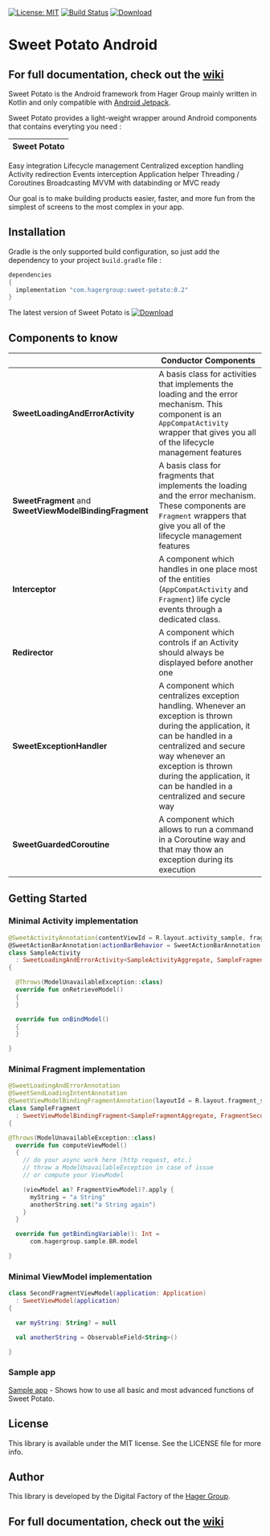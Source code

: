 [![License: MIT](https://img.shields.io/badge/License-MIT-yellow.svg)](https://opensource.org/licenses/MIT)
[![Build Status](https://hagerdigitalfactory.visualstudio.com/Digital%20Factory%20Documentation/_apis/build/status/sweet-potato-android-master?branchName=master)](https://hagerdigitalfactory.visualstudio.com/Digital%20Factory%20Documentation/_build/latest?definitionId=36?branchName=master)
[ ![Download](https://api.bintray.com/packages/hagergroup/Maven/sweet-potato/images/download.svg) ](https://bintray.com/hagergroup/Maven/sweet-potato/_latestVersion)

# Sweet Potato Android

## For full documentation, check out the [wiki](https://github.com/hagergroup/sweet-potato-android/wiki)

Sweet Potato is the Android framework from Hager Group mainly written in Kotlin and only compatible with [Android Jetpack](https://developer.android.com/jetpack/). 

Sweet Potato provides a light-weight wrapper around Android components that contains everyting you need :

|  Sweet Potato |
|---------------|
Easy integration
Lifecycle management
Centralized exception handling
Activity redirection
Events interception
Application helper
Threading / Coroutines
Broadcasting
MVVM with databinding or MVC ready

Our goal is to make building products easier, faster, and more fun from the simplest of screens to the most complex in your app.

## Installation

Gradle is the only supported build configuration, so just add the dependency to your project `build.gradle` file :

```groovy
dependencies 
{
  implementation "com.hagergroup:sweet-potato:0.2"
}
```

The latest version of Sweet Potato is [ ![Download](https://api.bintray.com/packages/hagergroup/Maven/sweet-potato/images/download.svg) ](https://bintray.com/hagergroup/Maven/sweet-potato/_latestVersion)

## Components to know

|             |  Conductor Components |
------|------------------------------
**SweetLoadingAndErrorActivity** | A basis class for activities that implements the loading and the error mechanism. This component is an `AppCompatActivity` wrapper that gives you all of the lifecycle management features
**SweetFragment** and **SweetViewModelBindingFragment** | A basis class for fragments that implements the loading and the error mechanism. These components are `Fragment` wrappers that give you all of the lifecycle management features
**Interceptor** | A component which handles in one place most of the entities (`AppCompatActivity` and `Fragment`) life cycle events through a dedicated class.
**Redirector** | A component which controls if an Activity should always be displayed before another one
**SweetExceptionHandler** | A component which centralizes exception handling. Whenever an exception is thrown during the application, it can be handled in a centralized and secure way whenever an exception is thrown during the application, it can be handled in a centralized and secure way
**SweetGuardedCoroutine** | A component which allows to run a command in a Coroutine way and that may thow an exception during its execution

## Getting Started

### Minimal Activity implementation

```kotlin
@SweetActivityAnnotation(contentViewId = R.layout.activity_sample, fragmentPlaceholderId = R.id.fragmentContainer, fragmentClass = SampleFragment::class, canRotate = true)
@SweetActionBarAnnotation(actionBarBehavior = SweetActionBarAnnotation.ActionBarBehavior.Up)
class SampleActivity
  : SweetLoadingAndErrorActivity<SampleActivityAggregate, SampleFragmentAggregate>()
{

  @Throws(ModelUnavailableException::class)
  override fun onRetrieveModel()
  {
  }

  override fun onBindModel()
  {
  }

}

```

### Minimal Fragment implementation

```kotlin
@SweetLoadingAndErrorAnnotation
@SweetSendLoadingIntentAnnotation
@SweetViewModelBindingFragmentAnnotation(layoutId = R.layout.fragment_sample, fragmentTitleId = R.string.fragment_title, viewModelClass = FragmentViewModel::class, surviveOnConfigurationChanged = false, viewModelContext = SweetViewModelBindingFragmentAnnotation.ViewModelContext.Activity)
class SampleFragment
  : SweetViewModelBindingFragment<SampleFragmentAggregate, FragmentSecondBinding>(),
{

@Throws(ModelUnavailableException::class)
  override fun computeViewModel()
  {
    // do your async work here (http request, etc.)
    // throw a ModelUnavailableException in case of issue
    // or compute your ViewModel

    (viewModel as? FragmentViewModel)?.apply {
      myString = "a String"
      anotherString.set("a String again")
    }
  }

  override fun getBindingVariable(): Int =
      com.hagergroup.sample.BR.model

}
```

### Minimal ViewModel implementation

```kotlin
class SecondFragmentViewModel(application: Application)
  : SweetViewModel(application)
{

  var myString: String? = null

  val anotherString = ObservableField<String>()

}
```

### Sample app

[Sample app](https://github.com/hagergroup/sweet-potato-android/tree/master/sample) - Shows how to use all basic and most advanced functions of Sweet Potato.

## License

This library is available under the MIT license. See the LICENSE file for more info.

## Author

This library is developed by the Digital Factory of the [Hager Group](http://www.hagergroup.com/).

## For full documentation, check out the [wiki](https://github.com/hagergroup/sweet-potato-android/wiki)
